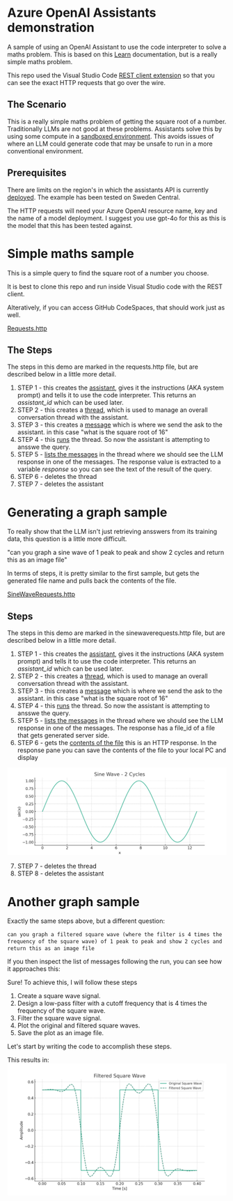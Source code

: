 # Azure OpenAI Assistants demonstration

A sample of using an OpenAI Assistant to use the code interpreter to solve a maths problem. This is based on this [Learn](https://learn.microsoft.com/en-us/azure/ai-services/openai/how-to/assistant) documentation, but is a really simple maths problem.

This repo used the Visual Studio Code [REST client extension](https://github.com/Huachao/vscode-restclient) so that you can see the exact HTTP requests that go over the wire.

## The Scenario
This is a really simple maths problem of getting the square root of a number. Traditionally LLMs are not good at these problems. Assistants solve this by using some compute in a [sandboxed environment](https://learn.microsoft.com/en-us/azure/ai-services/openai/how-to/code-interpreter?tabs=python). This avoids issues of where an LLM could generate code that may be unsafe to run in a more conventional environment.

## Prerequisites
There are limits on the region's in which the assistants API is currently [deployed](https://learn.microsoft.com/en-us/answers/questions/1694320/assistants-is-only-available-in-the-following-regi). The example has been tested on Sweden Central.

The HTTP requests will need your Azure OpenAI resource name, key and the name of a model deployment. I suggest you use gpt-4o for this as this is the model that this has been tested against.

# Simple maths sample
This is a simple query to find the square root of a number you choose.

It is best to clone this repo and run inside Visual Studio code with the REST client.

Alteratively, if you can access GitHub CodeSpaces, that should work just as well.

[Requests.http](./requests.http)

## The Steps
The steps in this demo are marked in the requests.http file, but are described below in a little more detail.

1. STEP 1 - this creates the [assistant]([https://learn.microsoft.com/en-us/azure/ai-services/openai/assistants-reference?tabs=python#create-an-assistant](https://learn.microsoft.com/en-us/azure/ai-services/openai/assistants-reference?tabs=python#create-an-assistant)), gives it the instructions (AKA system prompt) and tells it to use the code interpreter. This returns an *assistant_id* which can be used later.
2. STEP 2 - this creates a [thread](https://learn.microsoft.com/en-us/azure/ai-services/openai/assistants-reference-threads?tabs=python), which is used to manage an overall conversation thread with the assistant.
3. STEP 3 - this creates a [message](https://learn.microsoft.com/en-us/azure/ai-services/openai/assistants-reference-messages?tabs=python#create-message) which is where we send the ask to the assistant. in this case "what is the square root of 16"
4.  STEP 4 - this [runs](https://learn.microsoft.com/en-us/azure/ai-services/openai/assistants-reference-runs?tabs=python#create-run) the thread. So now the assistant is attempting to ansswe the query.
5.  STEP 5 - [lists the messages](https://learn.microsoft.com/en-us/azure/ai-services/openai/assistants-reference-messages?tabs=python#list-messages) in the thread where we should see the LLM response in one of the messages. The response value is extracted to a variable *response* so you can see the text of the result of the query.
6.  STEP 6 - deletes the thread
7.  STEP 7 - deletes the assistant

# Generating a graph sample
To really show that the LLM isn't just retrieving ansswers from its training data, this question is a little more difficult.

"can you graph a sine wave of 1 peak to peak and show 2 cycles and return this as an image file"

In terms of steps, it is pretty similar to the first sample, but gets the generated file name and pulls back the contents of the file.

[SineWaveRequests.http](./sinewaverequests.http)

## Steps
The steps in this demo are marked in the sinewaverequests.http file, but are described below in a little more detail.

1. STEP 1 - this creates the [assistant]([https://learn.microsoft.com/en-us/azure/ai-services/openai/assistants-reference?tabs=python#create-an-assistant](https://learn.microsoft.com/en-us/azure/ai-services/openai/assistants-reference?tabs=python#create-an-assistant)), gives it the instructions (AKA system prompt) and tells it to use the code interpreter. This returns an *assistant_id* which can be used later.
2. STEP 2 - this creates a [thread](https://learn.microsoft.com/en-us/azure/ai-services/openai/assistants-reference-threads?tabs=python), which is used to manage an overall conversation thread with the assistant.
3. STEP 3 - this creates a [message](https://learn.microsoft.com/en-us/azure/ai-services/openai/assistants-reference-messages?tabs=python#create-message) which is where we send the ask to the assistant. in this case "what is the square root of 16"
4.  STEP 4 - this [runs](https://learn.microsoft.com/en-us/azure/ai-services/openai/assistants-reference-runs?tabs=python#create-run) the thread. So now the assistant is attempting to ansswe the query.
5.  STEP 5 - [lists the messages](https://learn.microsoft.com/en-us/azure/ai-services/openai/assistants-reference-messages?tabs=python#list-messages) in the thread where we should see the LLM response in one of the messages. The response has a file_id of a file that gets generated server side.
6.  STEP 6 - gets the [contents of the file](https://learn.microsoft.com/en-us/rest/api/azureopenai/files/get-content?view=rest-azureopenai-2024-05-01-preview&tabs=HTTP) this is an HTTP response. In the response pane you can save the contents of the file to your local PC and display

![alt text](./images/sine_wave.png "generated sine wave")
   
7.  STEP 7 - deletes the thread
8.  STEP 8 - deletes the assistant

# Another graph sample
Exactly the same steps above, but a different question:

```
can you graph a filtered square wave (where the filter is 4 times the frequency of the square wave) of 1 peak to peak and show 2 cycles and return this as an image file
```
If you then inspect the list of messages following the run, you can see how it approaches this:

Sure! To achieve this, I will follow these steps
1. Create a square wave signal.
2. Design a low-pass filter with a cutoff frequency that is 4 times the frequency of the square wave.
3. Filter the square wave signal.
4. Plot the original and filtered square waves.
5. Save the plot as an image file.

Let's start by writing the code to accomplish these steps.

This results in:
![alt text](./images/filtered_square_wave.png "generated square wave")

